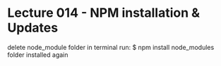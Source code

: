 Lecture 014 - NPM installation & Updates
========================================
delete node_module folder
in terminal run:
$ npm install
node_modules folder installed again